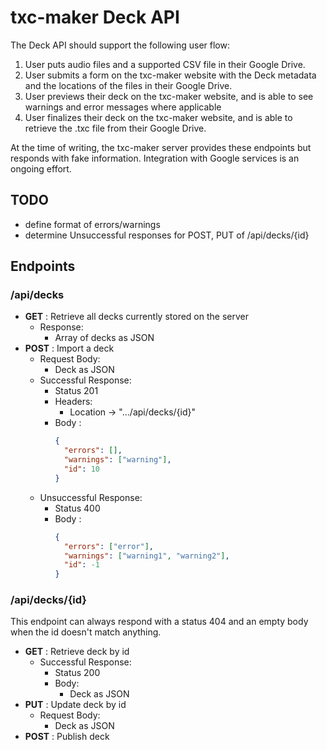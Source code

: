 # txc-maker Deck API

The Deck API should support the following user flow:

1. User puts audio files and a supported CSV file in their Google Drive.
2. User submits a form on the txc-maker website with the Deck metadata and the locations of the files in their Google Drive.
3. User previews their deck on the txc-maker website, and is able to see warnings and error messages where applicable
4. User finalizes their deck on the txc-maker website, and is able to retrieve the .txc file from their Google Drive.

At the time of writing, the txc-maker server provides these endpoints but responds with fake information. Integration with Google services is an ongoing effort.

## TODO

* define format of errors/warnings
* determine Unsuccessful responses for POST, PUT of /api/decks/{id}

## Endpoints

### /api/decks

* **GET** : Retrieve all decks currently stored on the server
  * Response:
    * Array of decks as JSON
* **POST** : Import a deck
  * Request Body:
    * Deck as JSON
  * Successful Response:
    * Status 201
    * Headers:
      * Location -> ".../api/decks/{id}"
    * Body :
      ```json
      {
        "errors": [],
        "warnings": ["warning"],
        "id": 10
      }
      ```
  * Unsuccessful Response:
    * Status 400
    * Body :
      ```json
      {
        "errors": ["error"],
        "warnings": ["warning1", "warning2"],
        "id": -1
      }
      ```

### /api/decks/{id}

This endpoint can always respond with a status 404 and an empty body when the id doesn't match anything.

* **GET** : Retrieve deck by id
  * Successful Response:
    * Status 200
    * Body:
      * Deck as JSON
* **PUT** : Update deck by id
  * Request Body:
    * Deck as JSON
* **POST** : Publish deck
